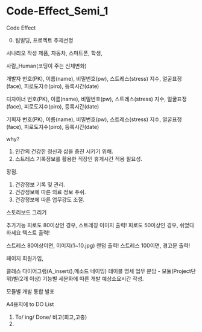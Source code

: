 # Code-Effect_Semi_1
Code Effect

0. 팀빌딩, 프로젝트 주제선정

시나리오 작성
제품, 자동차, 스마트폰,
학생,

사람_Human(코딩이 주는 신체변화)

개발자
번호(PK), 이름(name), 비밀번호(pw), 스트레스(stress) 지수, 얼굴표정(face), 피로도지수(piro), 등록시간(date)

디자이너
번호(PK), 이름(name), 비밀번호(pw), 스트레스(stress) 지수, 얼굴표정(face), 피로도지수(piro), 등록시간(date)

기획자
번호(PK), 이름(name), 비밀번호(pw), 스트레스(stress) 지수, 얼굴표정(face), 피로도지수(piro), 등록시간(date)

why?
1. 인간의 건강한 정신과 삶을 증진 시키기 위해.
2. 스트레스 기록정보를 활용한 직장인 휴게시간 적용 필요성.


장점.
1. 건강정보 기록 및 관리.
2. 건강정보에 따른 의료 정보 푸쉬.
3. 건강정보에 따른 업무강도 조절.

스토리보드 그리기

추가기능
피로도 80이상인 경우, 스트레칭 이미지 출력!
피로도 50이상인 경우, 쉬었다 하세요 텍스트 출력!

스트레스 80이상이면, 이미지(1~10.jpg) 랜덤 출력!
스트레스 100이면, 경고문 출력!


페이지 회원가입,

클래스 다이어그램(A_insert(),메소드 네이밍)
테이블 명세
업무 분담 - 모듈(Project단위)별(2개 이상)
	   기능별 세분화에 따른 개발 예상소요시간 작성.
	   
모듈별 개발
통합
발표

A4용지에 to DO List
1. To/ ing/ Done/ 비고(회고,고충)
2. 
